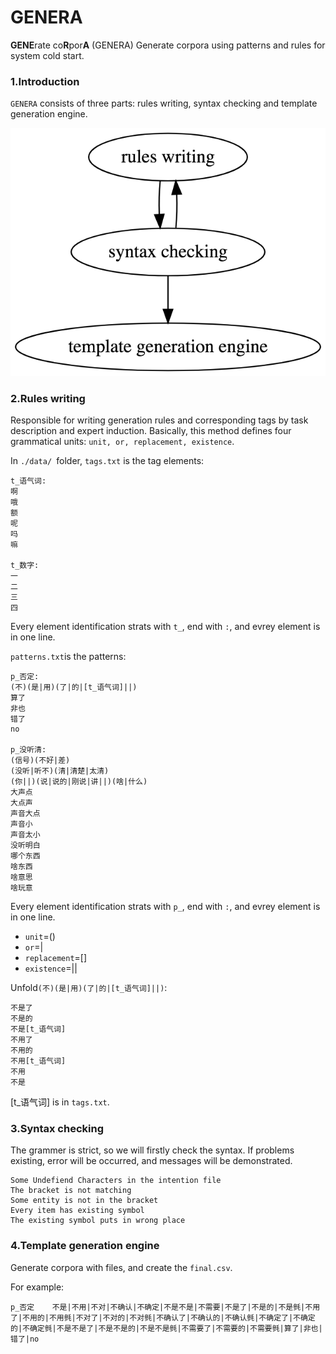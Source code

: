 # GENERA
**GENE**rate co**R**por**A** (GENERA)
Generate corpora using patterns and rules for system cold start.

### 1.Introduction
`GENERA` consists of three parts: rules writing, syntax checking and template generation engine.

![](./sys.png)

### 2.Rules writing

Responsible for writing generation rules and corresponding tags by task description and expert induction. Basically, this method defines four grammatical units: `unit, or, replacement, existence`.

In `./data/ `folder, `tags.txt` is the tag elements:

```
t_语气词:
啊
哦
额
呢
吗
嘛

t_数字:
一
二
三
四
```

Every element  identification strats with `t_`, end with `:`, and evrey element is in one line.

`patterns.txt`is the patterns:

```
p_否定:
(不)(是|用)(了|的|[t_语气词]||)
算了
非也
错了
no

p_没听清:
(信号)(不好|差)
(没听|听不)(清|清楚|太清)
(你||)(说|说的|刚说|讲||)(啥|什么)
大声点
大点声
声音大点
声音小
声音太小
没听明白
哪个东西
啥东西
啥意思
啥玩意
```

Every element  identification strats with `p_`, end with `:`, and evrey element is in one line.

* `unit`=()
* `or`=|
* `replacement`=[]
* `existence`=||

Unfold`(不)(是|用)(了|的|[t_语气词]||)`:

```
不是了
不是的
不是[t_语气词]
不用了
不用的
不用[t_语气词]
不用
不是
```

[t_语气词] is in `tags.txt`.

### 3.Syntax checking

The grammer is strict, so we will firstly check the syntax. If problems existing,   error will be occurred, and messages will be demonstrated.

```
Some Undefiend Characters in the intention file 
The bracket is not matching
Some entity is not in the bracket
Every item has existing symbol
The existing symbol puts in wrong place
```

### 4.Template generation engine

Generate corpora with files, and create the `final.csv`.

For example:

```
p_否定	不是|不用|不对|不确认|不确定|不是不是|不需要|不是了|不是的|不是毿|不用了|不用的|不用毿|不对了|不对的|不对毿|不确认了|不确认的|不确认毿|不确定了|不确定的|不确定毿|不是不是了|不是不是的|不是不是毿|不需要了|不需要的|不需要毿|算了|非也|错了|no
```
